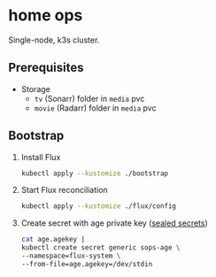 # home ops

Single-node, k3s cluster.

## Prerequisites

- Storage
    - `tv` (Sonarr) folder in `media` pvc
    - `movie` (Radarr) folder in `media` pvc

## Bootstrap

1. Install Flux
    ```sh
    kubectl apply --kustomize ./bootstrap
    ```

2. Start Flux reconciliation
    ```sh
    kubectl apply --kustomize ./flux/config
    ```

3. Create secret with age private key ([sealed secrets](https://fluxcd.io/flux/guides/mozilla-sops/#encrypting-secrets-using-age))
    ```sh
    cat age.agekey |
    kubectl create secret generic sops-age \
    --namespace=flux-system \
    --from-file=age.agekey=/dev/stdin
    ```